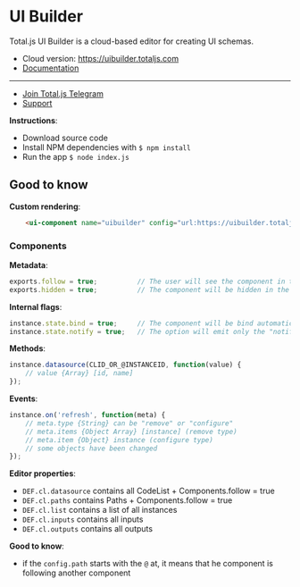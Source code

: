 # UI Builder

Total.js UI Builder is a cloud-based editor for creating UI schemas.

- Cloud version: <https://uibuilder.totaljs.com>
- [Documentation](https://docs.totaljs.com/uibuilder/)

---

- [Join Total.js Telegram](https://t.me/totaljs)
- [Support](https://www.totaljs.com/support/)

__Instructions__:

- Download source code
- Install NPM dependencies with `$ npm install`
- Run the app `$ node index.js`

[license-image]: https://img.shields.io/badge/license-MIT-blue.svg?style=flat
[license-url]: license.txt

## Good to know

__Custom rendering__:

```html
	<ui-component name="uibuilder" config="url:https://uibuilder.totaljs.com/render.json"></ui-component>
```

### Components

__Metadata__:

```js
exports.follow = true;          // The user will see the component in the settings form Path for reading/writing (only for UI designer)
exports.hidden = true;          // The component will be hidden in the component list
```

__Internal flags__:

```js
instance.state.bind = true;     // The component will be bind automatically in the e.g. form component (it's targeted for components which can read/write data (for render)
instance.state.notify = true;   // The option will emit only the "notify" event in the component when the value is change (instead of setting value directly to the component (look at Counter component))
```

__Methods__:

```js
instance.datasource(CLID_OR_@INSTANCEID, function(value) {
	// value {Array} [id, name]
});
```

__Events__:

```js
instance.on('refresh', function(meta) {
	// meta.type {String} can be "remove" or "configure"
	// meta.items {Object Array} [instance] (remove type)
	// meta.item {Object} instance (configure type)
	// some objects have been changed
});
```

__Editor properties__:

- `DEF.cl.datasource` contains all CodeList + Components.follow = true
- `DEF.cl.paths` contains Paths + Components.follow = true
- `DEF.cl.list` contains a list of all instances
- `DEF.cl.inputs` contains all inputs
- `DEF.cl.outputs` contains all outputs

__Good to know__:

- if the `config.path` starts with the `@` at, it means that he component is following another component